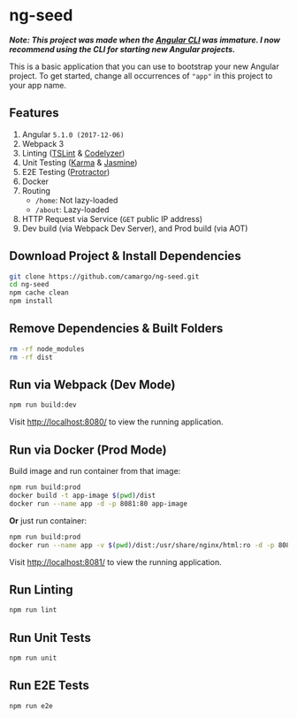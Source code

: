 # ng-seed
***Note: This project was made when the [Angular CLI](https://cli.angular.io/) was immature. I now recommend using the CLI for starting new Angular projects.***

This is a basic application that you can use to bootstrap your new Angular project.
To get started, change all occurrences of `"app"` in this project to your app name.

## Features

1. Angular `5.1.0 (2017-12-06)`
2. Webpack 3
3. Linting ([TSLint](https://palantir.github.io/tslint/) & [Codelyzer](https://github.com/mgechev/codelyzer))
4. Unit Testing ([Karma](https://karma-runner.github.io/) & [Jasmine](https://jasmine.github.io/))
5. E2E Testing ([Protractor](http://www.protractortest.org/))
6. Docker
7. Routing
    - `/home`:  Not lazy-loaded
    - `/about`: Lazy-loaded
8. HTTP Request via Service (`GET` public IP address)
9. Dev build (via Webpack Dev Server), and Prod build (via AOT)

## Download Project & Install Dependencies

```bash
git clone https://github.com/camargo/ng-seed.git
cd ng-seed
npm cache clean
npm install
```

## Remove Dependencies & Built Folders

```bash
rm -rf node_modules
rm -rf dist
```

## Run via Webpack (Dev Mode)

```bash
npm run build:dev
```

Visit [http://localhost:8080/](http://localhost:8080/) to view the running application.

## Run via Docker (Prod Mode)

Build image and run container from that image:

```bash
npm run build:prod
docker build -t app-image $(pwd)/dist
docker run --name app -d -p 8081:80 app-image
```

**Or** just run container:

```bash
npm run build:prod
docker run --name app -v $(pwd)/dist:/usr/share/nginx/html:ro -d -p 8081:80 nginx
```

Visit [http://localhost:8081/](http://localhost:8081/) to view the running application.

## Run Linting

```bash
npm run lint
```

## Run Unit Tests

```bash
npm run unit
```

## Run E2E Tests

```bash
npm run e2e
```
